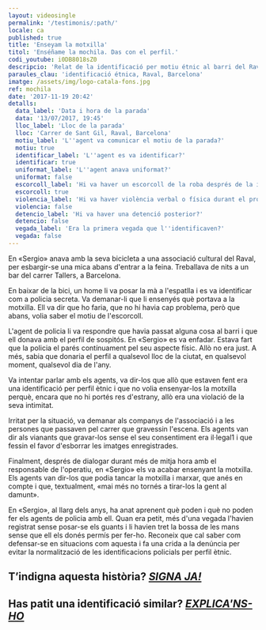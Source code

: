 ```yaml
---
layout: videosingle
permalink: '/testimonis/:path/'
locale: ca
published: true
title: 'Enseyam la motxilla'
titol: 'Enséñame la mochila. Das con el perfil.'
codi_youtube: i0DB8018sZ0
descripcio: 'Relat de la identificació per motiu étnic al barri del Raval de Barcelona.'
paraules_clau: 'identificació étnica, Raval, Barcelona'
imatge: /assets/img/logo-catala-fons.jpg
ref: mochila
date: '2017-11-19 20:42'
detalls:
  data_label: 'Data i hora de la parada'
  data: '13/07/2017, 19:45'
  lloc_label: 'Lloc de la parada'
  lloc: 'Carrer de Sant Gil, Raval, Barcelona'
  motiu_label: 'L''agent va comunicar el motiu de la parada?'
  motiu: true
  identificar_label: 'L''agent es va identificar?'
  identificar: true
  uniformat_label: 'L''agent anava uniformat?'
  uniformat: false
  escorcoll_label: 'Hi va haver un escorcoll de la roba després de la identificació?'
  escorcoll: true
  violencia_label: 'Hi va haver violència verbal o física durant el procediment d''identificació i registre?'
  violencia: false
  detencio_label: 'Hi va haver una detenció posterior?'
  detencio: false
  vegada_label: 'Era la primera vegada que l''identificaven?'
  vegada: false
---
```

En «Sergio» anava amb la seva bicicleta a una associació cultural del Raval, per esbargir-se una mica abans d'entrar a la feina. Treballava de nits a un bar del carrer Tallers, a Barcelona.

En baixar de la bici, un home li va posar la mà a l'espatlla i es va identificar com a policia secreta. Va demanar-li que li ensenyés què portava a la motxilla. Ell va dir que ho faria, que no hi havia cap problema, però que abans, volia saber el motiu de l'escorcoll.

L'agent de policia li va respondre que havia passat alguna cosa al barri i que ell donava amb el perfil de sospitós. En «Sergio» es va enfadar. Estava fart que la policia el parés contínuament pel seu aspecte físic. Allò no era just. A més, sabia que donaria el perfil a qualsevol lloc de la ciutat, en qualsevol moment, qualsevol dia de l'any.

Va intentar parlar amb els agents, va dir-los que allò que estaven fent era una identificació per perfil ètnic i que no volia ensenyar-los la motxilla perquè, encara que no hi portés res d'estrany, allò era una violació de la seva intimitat.

Irritat per la situació, va demanar als companys de l'associació i a les persones que passaven pel carrer que gravessin l'escena. Els agents van dir als vianants que gravar-los sense el seu consentiment era il·legal1 i que fessin el favor d'esborrar les imatges enregistrades.

Finalment, després de dialogar durant més de mitja hora amb el responsable de l'operatiu, en «Sergio» els va acabar ensenyant la motxilla. Els agents van dir-los que podia tancar la motxilla i marxar, que anés en compte i que, textualment, «mai més no tornés a tirar-los la gent al damunt».

En «Sergio», al llarg dels anys, ha anat aprenent què poden i què no poden fer els agents de policia amb ell. Quan era petit, més d'una vegada l'havien registrat sense posar-se els guants i li havien tret la bossa de les mans sense que ell els donés permís per fer-ho. Reconeix que cal saber com defensar-se en situacions com aquesta i fa una crida a la denúncia per evitar la normalització de les identificacions policials per perfil ètnic.

## T’indigna aquesta història? [**_SIGNA JA!_**](https://www.pareudepararme.org/manifest/#formulari)

## Has patit una identificació similar? [**_EXPLICA'NS-HO_**](https://www.pareudepararme.org/#report-incident)